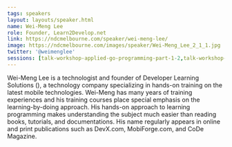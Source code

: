 ```yaml
---
tags: speakers
layout: layouts/speaker.html
name: Wei-Meng Lee
role: Founder, Learn2Develop.net
link: https://ndcmelbourne.com/speaker/wei-meng-lee/
image: https://ndcmelbourne.com/images/speaker/Wei-Meng_Lee_2_1_1.jpg
twitter: '@weimenglee'
sessions: [talk-workshop-applied-go-programming-part-1-2,talk-workshop-applied-go-programming-part-2-2]
---
```

Wei-Meng Lee is a technologist and founder of Developer Learning Solutions (), a technology company specializing in hands-on training on the latest mobile technologies. Wei-Meng has many years of training experiences and his training courses place special emphasis on the learning-by-doing approach. His hands-on approach to learning programming makes understanding the subject much easier than reading books, tutorials, and documentations. His name regularly appears in online and print publications such as DevX.com, MobiForge.com, and CoDe Magazine.